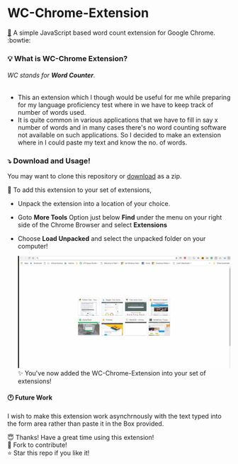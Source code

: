 # WC-Chrome-Extension
[:floppy_disk:](https://github.com/sakethramanujam/WC-Chrome-Extension/tree/6ec648f2c9d2c3173ccd4df99851352218f609f3)
A simple JavaScript based word count extension for Google Chrome. :bowtie:

### :bulb: What is WC-Chrome Extension? 

###### WC stands for ***Word Counter***.

- This an  extension which I though would be useful for me while preparing for my language proficiency test where in we have to keep track of number of words used.
- It is quite common in various applications that we have to fill in say x number of words and in many cases there's no word counting software not available on such applications. So I decided to make an extension where in I could paste my text and know the no. of words.

### :arrow_heading_down: Download and Usage!

You may want to clone this repository or [download](https://github.com/sakethramanujam/WC-Chrome-Extension/tree/6ec648f2c9d2c3173ccd4df99851352218f609f3) as a zip.

:beginner: To add this extension to your set of extensions,

- Unpack the extension into a location of your choice.
- Goto **More Tools** Option just below **Find** under the menu on your right side of the Chrome Browser and select **Extensions**
- Choose **Load Unpacked** and select the unpacked folder on your computer!

    ![image](./media/extension.gif)
    :sparkles: You've now added the WC-Chrome-Extension into your set of extensions!
 
#### :clock1: Future Work
I wish to make this extension work asynchrnously with the text typed into the form area rather than paste it in the Box provided.

:innocent: Thanks! Have a great time using this extension!  
:fork_and_knife: Fork to contribute!  
:star: Star this repo if you like it!
